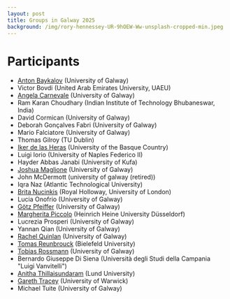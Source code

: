 ```yaml
---
layout: post
title: Groups in Galway 2025
background: /img/rory-hennessey-UR-9hOEW-Ww-unsplash-cropped-min.jpeg
---
```


# Participants

- [Anton Baykalov](https://anton-baykalov.github.io/) (University of Galway)
- Victor Bovdi (United Arab Emirates University, UAEU)
- [Angela Carnevale](https://angelacarnevale.github.io) (University of Galway)
- Ram Karan Choudhary (Indian Institute of Technology Bhubaneswar, India)
- David Cormican (University of Galway)
- Deborah Gonçalves Fabri (University of Galway)
- Mario Falciatore (University of Galway)
- Thomas Gilroy (TU Dublin)
- [Iker de las Heras](https://iker-delasheras.mozello.com/home/) (University of the Basque Country)
- Luigi Iorio (University of Naples Federico II)
- Hayder Abbas Janabi (University of Kufa)
- [Joshua Maglione](https://joshmaglione.com/) (University of Galway)
- John McDermott (university of galway (retired))
- Iqra Naz (Atlantic Technological University)
- [Brita Nucinkis](https://www.ma.rhul.ac.uk/~uxah002/) (Royal Holloway, University of London)
- Lucia Onofrio (University of Galway)
- [Götz Pfeiffer](https://www.universityofgalway.ie/our-research/people/mathematical-statistical-sciences/goetzpfeiffer/) (University of Galway)
- [Margherita Piccolo](https://www.math.hhu.de/en/chairs-/-people-/-contact-persons/the-chairs-of-the-mathematical-institute/research-group-in-algebra-and-number-theory/team/dr-margherita-piccolo) (Heinrich Heine University Düsseldorf)
- Lucrezia Prosperi (University of Galway)
- Yannan Qian (University of Galway)
- [Rachel Quinlan](https://www.rkq.ie) (University of Galway)
- [Tomas Reunbrouck](https://ekvv.uni-bielefeld.de/pers_publ/publ/PersonDetail.jsp?personId=436959048) (Bielefeld University)
- [Tobias Rossmann](https://torossmann.github.io/) (University of Galway)
- Bernardo Giuseppe Di Siena (Università degli Studi della Campania "Luigi Vanvitelli")
- [Anitha Thillaisundaram](https://www.lunduniversity.lu.se/lucat/user/40c60ced6eb85185431ffc505d8283a7) (Lund University)
- [Gareth Tracey](https://sites.google.com/view/gareth-tracey/home) (University of Warwick)
- Michael Tuite (University of Galway)
